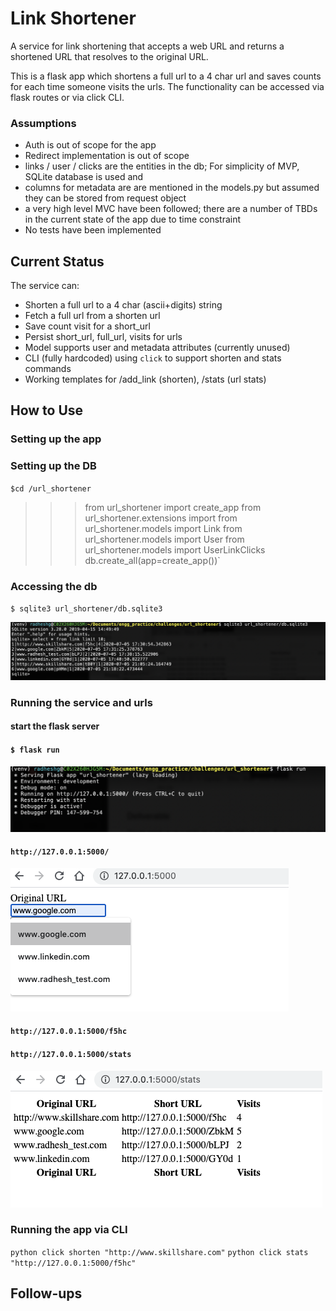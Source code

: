 
# Link Shortener

A service for link shortening that accepts a web URL and returns a shortened URL that
resolves to the original URL.

This is a flask app which shortens a full url to a 4 char url and saves counts for each time someone visits the urls. The functionality can be accessed via flask routes or via click CLI.

### Assumptions

* Auth is out of scope for the app
* Redirect implementation is out of scope
* links / user / clicks are the entities in the db; For simplicity of MVP, SQLite database is used and 
* columns for metadata are are mentioned in the models.py but assumed they can be stored from request object
* a very high level MVC have been followed; there are a number of TBDs in the current state of the app due to time constraint
* No tests have been implemented


## Current Status

The service can:
* Shorten a full url to a 4 char (ascii+digits) string
* Fetch a full url from a shorten url
* Save count visit for a short_url
* Persist short_url, full_url, visits for urls
* Model supports user and metadata attributes (currently unused)
* CLI (fully hardcoded) using `click` to support shorten and stats commands
* Working templates for /add_link (shorten), /stats (url stats)


## How to Use

### Setting up the app

### Setting up the DB

`$cd /url_shortener`
>>> from url_shortener import create_app
>>> from url_shortener.extensions import 
>>> from url_shortener.models import Link
>>> from url_shortener.models import User
>>> from url_shortener.models import UserLinkClicks
>>> db.create_all(app=create_app())`

### Accessing the db

`$ sqlite3 url_shortener/db.sqlite3`

![alt text](https://github.com/piprads/link-shortener/blob/master/url_shortener/img/Screen%20Shot%202020-07-05%20at%2011.34.55%20PM.png?raw=true)

### Running the service and urls

#### start the flask server
#### `$ flask run`

![alt_text](https://github.com/piprads/link-shortener/blob/master/url_shortener/img/Screen%20Shot%202020-07-05%20at%2011.38.29%20PM.png?raw=true)

#### `http://127.0.0.1:5000/`

![alt_text](https://github.com/piprads/link-shortener/blob/master/url_shortener/img/Screen%20Shot%202020-07-05%20at%2011.38.54%20PM.png?raw=true)

#### `http://127.0.0.1:5000/f5hc`

#### `http://127.0.0.1:5000/stats`

![alt_text](https://github.com/piprads/link-shortener/blob/master/url_shortener/img/Screen%20Shot%202020-07-05%20at%205.41.13%20PM.png?raw=true)

### Running the app via CLI

`python click shorten "http://www.skillshare.com"`
`python click stats "http://127.0.0.1:5000/f5hc"`

## Follow-ups

